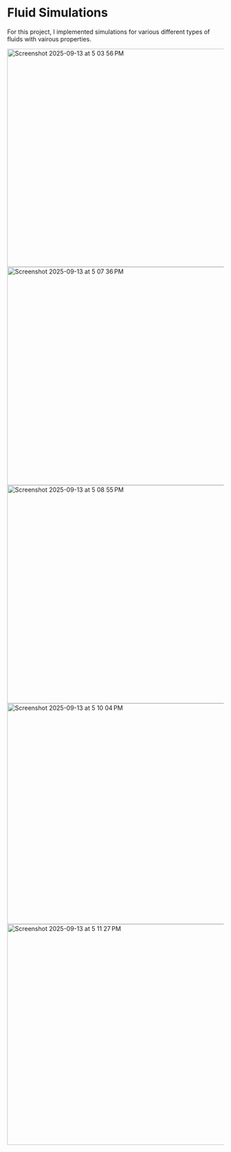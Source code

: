 # Fluid Simulations
For this project, I implemented simulations for various different types of fluids with vairous properties.

<img width="512" height="507" alt="Screenshot 2025-09-13 at 5 03 56 PM" src="https://github.com/user-attachments/assets/d631c30e-c234-48c5-b9ad-36c674bc10bd" />
<img width="512" height="507" alt="Screenshot 2025-09-13 at 5 07 36 PM" src="https://github.com/user-attachments/assets/dc15a641-8467-40a0-b8a7-ac4e62282c41" />

<img width="512" height="507" alt="Screenshot 2025-09-13 at 5 08 55 PM" src="https://github.com/user-attachments/assets/fa3c43e0-8d00-4dd3-a8bb-8cbe3a6554eb" />
<img width="512" height="513" alt="Screenshot 2025-09-13 at 5 10 04 PM" src="https://github.com/user-attachments/assets/3d9216be-2b06-4fe7-8eb7-b4b01fabfa16" />

<img width="512" height="513" alt="Screenshot 2025-09-13 at 5 11 27 PM" src="https://github.com/user-attachments/assets/218a98de-3444-42a7-870e-c33d78ed698e" />
